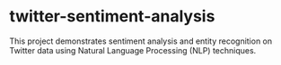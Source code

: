 # twitter-sentiment-analysis
This project demonstrates sentiment analysis and entity recognition on Twitter data using Natural Language Processing (NLP) techniques. 
